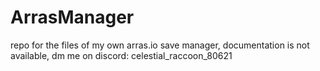 # ArrasManager
repo for the files of my own arras.io save manager, documentation is not available, dm me on discord: celestial_raccoon_80621
